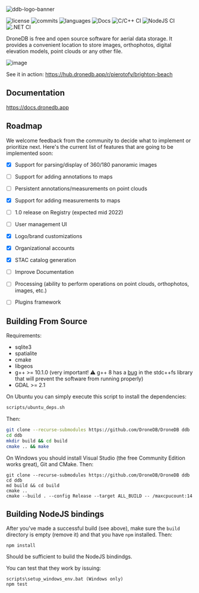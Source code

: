 ![ddb-logo-banner](https://user-images.githubusercontent.com/1951843/86480474-0fcc4280-bd1c-11ea-8663-a7a37f631565.png)

![license](https://img.shields.io/github/license/DroneDB/DroneDB) ![commits](https://img.shields.io/github/commit-activity/m/DroneDB/DroneDB) ![languages](https://img.shields.io/github/languages/top/DroneDB/DroneDB) ![Docs](https://github.com/DroneDB/DroneDB/workflows/Docs/badge.svg) ![C/C++ CI](https://github.com/DroneDB/DroneDB/workflows/C/C++%20CI/badge.svg) ![NodeJS CI](https://github.com/DroneDB/DroneDB/workflows/NodeJS%20CI/badge.svg) ![.NET CI](https://github.com/DroneDB/DroneDB/workflows/.NET%20CI/badge.svg)

DroneDB is free and open source software for aerial data storage. It provides a convenient location to store images, orthophotos, digital elevation models, point clouds or any other file.

![image](https://user-images.githubusercontent.com/1951843/147839499-0c263b47-4e51-437c-adbb-cc0bea50d29f.png)

See it in action: https://hub.dronedb.app/r/pierotofy/brighton-beach

## Documentation

https://docs.dronedb.app

## Roadmap

We welcome feedback from the community to decide what to implement or prioritize next. Here's the current list of features that are going to be implemented soon:

 - [X] Support for parsing/display of 360/180 panoramic images
 - [ ] Support for adding annotations to maps
 - [ ] Persistent annotations/measurements on point clouds
 - [X] Support for adding measurements to maps
 - [ ] 1.0 release on Registry (expected mid 2022)
 - [ ] User management UI
 - [X] Logo/brand customizations
 - [X] Organizational accounts
 - [X] STAC catalog generation
 - [ ] Improve Documentation
 - [ ] Processing (ability to perform operations on point clouds, orthophotos, images, etc.)
 - [ ] Plugins framework


## Building From Source

Requirements:
 * sqlite3
 * spatialite
 * cmake
 * libgeos
 * g++ >= 10.1.0 (very important! :warning: g++ 8 has a [bug](https://gcc.gnu.org/bugzilla/show_bug.cgi?id=90050) in the stdc++fs library that will prevent the software from running properly)
 * GDAL >= 2.1
 
On Ubuntu you can simply execute this script to install the dependencies:

```bash
scripts/ubuntu_deps.sh
```

Then:

```bash
git clone --recurse-submodules https://github.com/DroneDB/DroneDB ddb
cd ddb
mkdir build && cd build
cmake .. && make
```

On Windows you should install Visual Studio (the free Community Edition works great), Git and CMake. Then:

```
git clone --recurse-submodules https://github.com/DroneDB/DroneDB ddb
cd ddb
md build && cd build
cmake ..
cmake --build . --config Release --target ALL_BUILD -- /maxcpucount:14
```

## Building NodeJS bindings

After you've made a successful build (see above), make sure the `build` directory is empty (remove it) and that you have `npm` installed. Then:

```
npm install
```

Should be sufficient to build the NodeJS bindindgs.

You can test that they work by issuing:

```
scripts\setup_windows_env.bat (Windows only)
npm test
```

